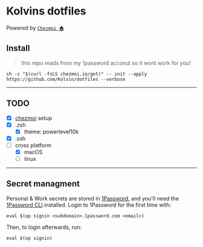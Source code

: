 # Kolvins dotfiles
Powered by [`Chezmoi 🏠`](https://www.chezmoi.io/)

## Install
> this repo reads from my 1password acconut so it wont work for you!
```
sh -c "$(curl -fsLS chezmoi.io/get)" -- init --apply https://github.com/Kolvin/dotfiles --verbose
```
___
## TODO
- [x] [chezmoi](https://www.chezmoi.io/) setup
- [x] .zsh
  - [x] theme: powerlevel10k
- [x] .ssh
- [ ] cross platform
  - [x] macOS
  - [ ] linux 

___
## Secret managment
Personal & Work secrets are stored in [1Password](https://1password.com/), and you'll need
the [1Password
CLI](https://support.1password.com/command-line-getting-started/) installed.
Login to 1Password for the first time with:
```
eval $(op signin <subdomain>.1password.com <email>)
```

Then, to login afterwards, run:
```
eval $(op signin)
```